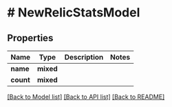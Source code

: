 # # NewRelicStatsModel

## Properties

Name | Type | Description | Notes
------------ | ------------- | ------------- | -------------
**name** | **mixed** |  |
**count** | **mixed** |  |

[[Back to Model list]](../../README.md#models) [[Back to API list]](../../README.md#endpoints) [[Back to README]](../../README.md)
